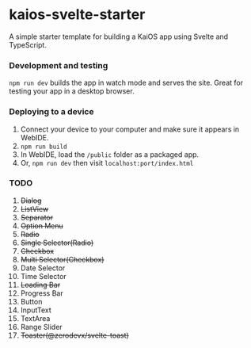 

# kaios-svelte-starter

A simple starter template for building a KaiOS app using Svelte and TypeScript.

### Development and testing

`npm run dev` builds the app in watch mode and serves the site. Great for testing your app in a desktop browser.

### Deploying to a device

1. Connect your device to your computer and make sure it appears in WebIDE.
2. `npm run build`
3. In WebIDE, load the `/public` folder as a packaged app.
4. Or, `npm run dev` then visit `localhost:port/index.html`

### TODO
1.  ~~Dialog~~
2. ~~ListView~~
3. ~~Separator~~
4. ~~Option Menu~~
5. ~~Radio~~
6. ~~Single Selector(Radio)~~
7. ~~Checkbox~~
8. ~~Multi Selector(Checkbox)~~
9. Date Selector
10. Time Selector
11. ~~Loading Bar~~
11. Progress Bar
12. Button
13. InputText
14. TextArea
15. Range Slider
16. ~~Toaster(@zerodevx/svelte-toast)~~
